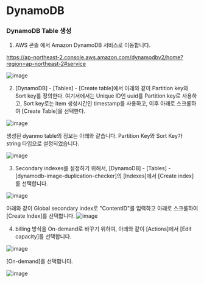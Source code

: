 # DynamoDB

### DynamoDB Table 생성

1) AWS 콘솔 에서 Amazon DynamoDB 서비스로 이동합니다.

https://ap-northeast-2.console.aws.amazon.com/dynamodbv2/home?region=ap-northeast-2#service

![image](https://user-images.githubusercontent.com/52392004/156774129-74f40bce-a28f-42ad-b27c-fad897c2ec9e.png)

2) [DynamoDB] - [Tables] - [Create table]에서 아래와 같이 Partition key와 Sort key를 정의한다. 여기서에서는 Unique ID인 uuid를 Partition key로 사용하고, Sort key로는 item 생성시간인 timestamp를 사용하고, 이후 아래로 스크롤하여 [Create Table]을 선택한다. 

![image](https://user-images.githubusercontent.com/52392004/156787178-eb380f17-800b-43f3-84d4-1b8469245ae2.png)

생성된 dyanmo table의 정보는 아래와 같습니다. Partition Key와 Sort Key가 string 타입으로 설정되었습니다. 

![image](https://user-images.githubusercontent.com/52392004/156787695-1074062c-8b30-424b-9533-14c83592e027.png)

3) Secondary indexes를 설정하기 위해서, [DynamoDB] - [Tables] - [dynamodb-image-duplication-checker]의 [Indexes]에서 [Create index]를 선택합니다. 

![image](https://user-images.githubusercontent.com/52392004/156795261-3adf533f-7b4c-4d5f-994c-5143cebfc7a6.png)

아래와 같이 Global secondary index로 "ContentID"를 입력하고 아래로 스크롤하여 [Create Index]를 선택합니다. 
![image](https://user-images.githubusercontent.com/52392004/156796028-50ef2254-ea33-4759-9ba6-a7c243cd4246.png)


4) billing 방식을 On-demand로 바꾸기 위하여, 아래와 같이 [Actions]에서 [Edit capacity]를 선택합니다.

![image](https://user-images.githubusercontent.com/52392004/156797590-a2f4d225-8869-42e3-84bc-831f47b8159f.png)

[On-demand]를 선택합니다.

![image](https://user-images.githubusercontent.com/52392004/156796028-50ef2254-ea33-4759-9ba6-a7c243cd4246.png)
